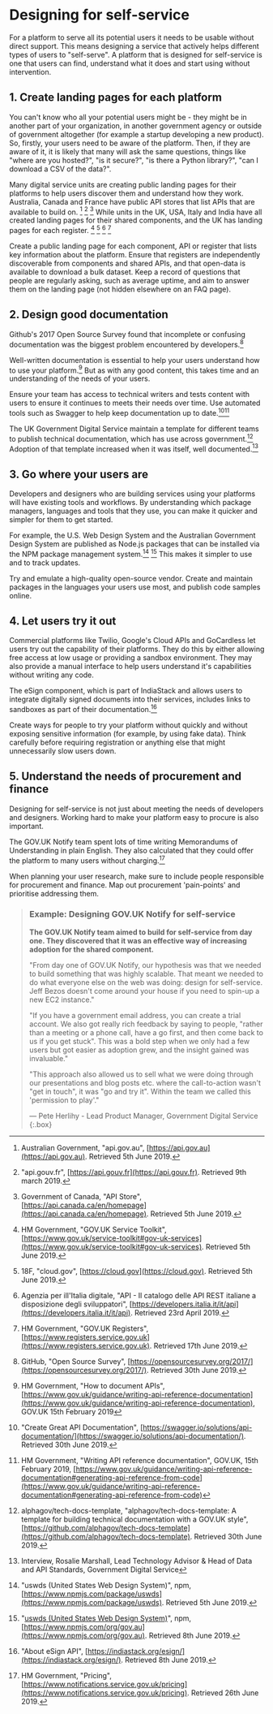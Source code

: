 # Designing for self-service

For a platform to serve all its potential users it needs to be usable without direct support. This means designing a service that actively helps different types of users to "self-serve". A platform that is designed for self-service is one that users can find, understand what it does and start using without intervention.

## 1. Create landing pages for each platform

You can't know who all your potential users might be - they might be in another part of your organization, in another government agency or outside of government altogether (for example a startup developing a new product). So, firstly, your users need to be aware of the platform. Then, if they are aware of it, it is likely that many will ask the same questions, things like "where are you hosted?", "is it secure?", "is there a Python library?", "can I download a CSV of the data?".

Many digital service units are creating public landing pages for their platforms to help users discover them and understand how they work. Australia, Canada and France have public API stores that list APIs that are available to build on. [^1] [^2] [^3]  While units in the UK, USA, Italy and India have all created landing pages for their shared components, and the UK has landing pages for each register. [^4] [^5] [^6] [^7]

Create a public landing page for each component, API or register that lists key information about the platform. Ensure that registers are independently discoverable from components and shared APIs, and that open-data is available to download a bulk dataset. Keep a record of questions that people are regularly asking, such as average uptime, and aim to answer them on the landing page (not hidden elsewhere on an FAQ page).

## 2. Design good documentation

Github's 2017 Open Source Survey found that incomplete or confusing documentation was the biggest problem encountered by developers.[^8]

Well-written documentation is essential to help your users understand how to use your platform.[^9] But as with any good content, this takes time and an understanding of the needs of your users.

Ensure your team has access to technical writers and tests content with users to ensure it continues to meets their needs over time. Use automated tools such as Swagger to help keep documentation up to date.[^10][^11]

The UK Government Digital Service maintain a template for different teams to publish technical documentation, which has use across government.[^12] Adoption of that template increased when it was itself, well documented.[^13]

## 3. Go where your users are

Developers and designers who are building services using your platforms will have existing tools and workflows. By understanding which package managers, languages and tools that they use, you can make it quicker and simpler for them to get started.

For example, the U.S. Web Design System and the Australian Government Design System are published as Node.js packages that can be installed via the NPM package management system.[^14] [^15] This makes it simpler to use and to track updates.

Try and emulate a high-quality open-source vendor. Create and maintain packages in the languages your users use most, and publish code samples online.

## 4. Let users try it out

Commercial platforms like Twilio, Google's Cloud APIs and GoCardless let users try out the capability of their platforms. They do this by either allowing free access at low usage or providing a sandbox environment. They may also provide a manual interface to help users understand it's capabilities without writing any code.

The eSign component, which is part of IndiaStack and allows users to integrate digitally signed documents into their services, includes links to sandboxes as part of their documentation.[^16] 

Create ways for people to try your platform without quickly and without exposing sensitive information (for example, by using fake data). Think carefully before requiring registration or anything else that might unnecessarily slow users down.

## 5. Understand the needs of procurement and finance

Designing for self-service is not just about meeting the needs of developers and designers. Working hard to make your platform easy to procure is also important.

The GOV.UK Notify team spent lots of time writing Memorandums of Understanding in plain English. They also calculated that they could offer the platform to many users without charging.[^17]

When planning your user research, make sure to include people responsible for procurement and finance. Map out procurement 'pain-points' and prioritise addressing them.

> ### Example: Designing GOV.UK Notify for self-service
> 
> **The GOV.UK Notify team aimed to build for self-service from day one. They discovered that it was an effective way of increasing adoption for the shared component.**
> 
> "From day one of GOV.UK Notify, our hypothesis was that we needed to build something that was highly scalable. That meant we needed to do what everyone else on the web was doing: design for self-service. Jeff Bezos doesn't come around your house if you need to spin-up a new EC2 instance."
> 
> "If you have a government email address, you can create a trial account. We also got really rich feedback by saying to people, "rather than a meeting or a phone call, have a go first, and then come back to us if you get stuck". This was a bold step when we only had a few users but got easier as adoption grew, and the insight gained was invaluable."
> 
> "This approach also allowed us to sell what we were doing through our presentations and blog posts etc. where the call-to-action wasn't "get in touch", it was "go and try it". Within the team we called this 'permission to play'."
> 
> — Pete Herlihy - Lead Product Manager, Government Digital Service
{:.box}

[^1]:   Australian Government, "api.gov.au", [https://api.gov.au](https://api.gov.au). Retrieved 5th June 2019.

[^2]:   "api.gouv.fr", [https://api.gouv.fr](https://api.gouv.fr). Retrieved 9th march 2019.

[^3]:   Government of Canada, "API Store", [https://api.canada.ca/en/homepage](https://api.canada.ca/en/homepage). Retrieved 5th June 2019.

[^4]:   HM Government, "GOV.UK Service Toolkit", [https://www.gov.uk/service-toolkit#gov-uk-services](https://www.gov.uk/service-toolkit#gov-uk-services). Retrieved 5th June 2019.

[^5]:   18F, "cloud.gov", [https://cloud.gov](https://cloud.gov). Retrieved 5th June 2019.

[^6]:   Agenzia per ill'Italia digitale, "API - Il catalogo delle API REST italiane a disposizione degli sviluppatori", [https://developers.italia.it/it/api](https://developers.italia.it/it/api). Retrieved 23rd April 2019.

[^7]:   HM Government, "GOV.UK Registers", [https://www.registers.service.gov.uk](https://www.registers.service.gov.uk). Retrieved 17th June 2019.

[^8]:   GitHub, "Open Source Survey", [https://opensourcesurvey.org/2017/](https://opensourcesurvey.org/2017/). Retrieved 30th June 2019.

[^9]:   HM Government, "How to document APIs", [https://www.gov.uk/guidance/writing-api-reference-documentation](https://www.gov.uk/guidance/writing-api-reference-documentation), GOV.UK 15th February 2019

[^10]:  "Create Great API Documentation", [https://swagger.io/solutions/api-documentation/](https://swagger.io/solutions/api-documentation/). Retrieved 30th June 2019.

[^11]:  HM Government, "Writing API reference documentation", GOV.UK, 15th February 2019, [https://www.gov.uk/guidance/writing-api-reference-documentation#generating-api-reference-from-code](https://www.gov.uk/guidance/writing-api-reference-documentation#generating-api-reference-from-code)

[^12]:  alphagov/tech-docs-template, "alphagov/tech-docs-template: A template for building technical documentation with a GOV.UK style", [https://github.com/alphagov/tech-docs-template](https://github.com/alphagov/tech-docs-template). Retrieved 30th June 2019.

[^13]:  Interview, Rosalie Marshall, Lead Technology Advisor &
  Head of Data and API Standards, Government Digital Service

[^14]:  "uswds (United States Web Design System)", npm, [https://www.npmjs.com/package/uswds](https://www.npmjs.com/package/uswds). Retrieved 5th June 2019.

[^15]:  "[uswds (United States Web Design System)](gov.au)", npm, [https://www.npmjs.com/org/gov.au](https://www.npmjs.com/org/gov.au). Retrieved 8th June 2019.

[^16]:  "About eSign API", [https://indiastack.org/esign/](https://indiastack.org/esign/). Retrieved 8th June 2019.

[^17]:  HM Government, "Pricing", [https://www.notifications.service.gov.uk/pricing](https://www.notifications.service.gov.uk/pricing). Retrieved 26th June 2019.
